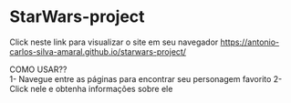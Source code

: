 # StarWars-project

Click neste link para visualizar o site em seu navegador https://antonio-carlos-silva-amaral.github.io/starwars-project/

COMO USAR??  
1- Navegue entre as páginas para encontrar seu personagem favorito 
2- Click nele e obtenha informações sobre ele 
